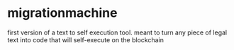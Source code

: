 # migrationmachine
first version of a text to self execution tool. meant to turn any piece of legal text into code that will self-execute on the blockchain
